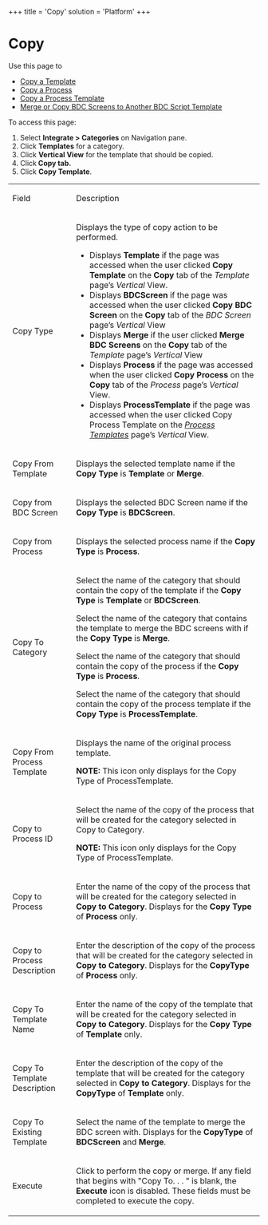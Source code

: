 +++
title = 'Copy'
solution = 'Platform'
+++

# Copy

<div class="use">

Use this page to

  - [Copy a Template](../Use_Cases/Copy_a_Template)
  - [Copy a Process](../Use_Cases/Copy_a_Process)
  - [Copy a Process Template](../Use_Cases/Copy_a_Process_Template)
  - [Merge or Copy BDC Screens to Another BDC Script
    Template](../Use_Cases/MergeCopyBDCScrnsAnotherBDCScript)

</div>

To access this page:

1.  Select <span style="font-weight: bold;">Integrate \>
    Categories</span> on Navigation pane.
2.  Click <span style="font-weight: bold;">Templates</span> for a
    category.
3.  Click <span style="font-weight: bold;">Vertical View</span> for the
    template that should be copied.
4.  Click<span style="font-weight: bold;"> Copy tab.</span>
5.  Click <span style="font-weight: bold;">Copy Template</span>.

<table>
<tbody>
<tr class="odd">
<td><p>Field</p></td>
<td><p>Description</p></td>
</tr>
<tr class="even">
<td><p>Copy Type</p></td>
<td><p>Displays the type of copy action to be performed.</p>
<ul>
<li>Displays <strong>Template</strong> if the page was accessed when the user clicked <strong>Copy Template</strong> on the <strong>Copy</strong> tab of the <em>Template</em> page’s <em>Vertical</em> View.</li>
<li>Displays <strong>BDCScreen</strong> if the page was accessed when the user clicked <strong>Copy BDC Screen</strong> on the <strong>Copy</strong> tab of the <em>BDC Screen</em> page’s <em>Vertical</em> View</li>
<li>Displays <strong>Merge</strong> if the user clicked <strong>Merge BDC Screens</strong> on the <strong>Copy</strong> tab of the <em>Template</em> page’s <em>Vertical</em> View</li>
<li>Displays <strong>Process</strong> if the page was accessed when the user clicked <strong>Copy Process</strong> on the <strong>Copy</strong> tab of the <em>Process</em> page’s <em>Vertical</em> View.</li>
<li>Displays <span style="font-weight: bold;">ProcessTemplate</span> if the page was accessed when the user clicked Copy Process Template on the <span style="font-style: italic;"><a href="Process_Templates_H">Process Templates</a></span> page’s <span style="font-style: italic;">Vertical</span> View.</li>
</ul></td>
</tr>
<tr class="odd">
<td><p>Copy From Template</p></td>
<td><p>Displays the selected template name if the <strong>Copy Type</strong> is <strong>Template</strong> or <strong>Merge</strong>.</p></td>
</tr>
<tr class="even">
<td><p>Copy from BDC Screen</p></td>
<td><p>Displays the selected BDC Screen name if the <strong>Copy Type</strong> is <strong>BDCScreen</strong>.</p></td>
</tr>
<tr class="odd">
<td><p>Copy from Process</p></td>
<td><p>Displays the selected process name if the <strong>Copy Type</strong> is <strong>Process</strong>.</p></td>
</tr>
<tr class="even">
<td><p>Copy To Category</p></td>
<td><p>Select the name of the category that should contain the copy of the template if the <strong>Copy Type</strong> is <strong>Template</strong> or <strong>BDCScreen</strong>.</p>
<p>Select the name of the category that contains the template to merge the BDC screens with if the <strong>Copy Type</strong> is <strong>Merge</strong>.</p>
<p>Select the name of the category that should contain the copy of the process if the <strong>Copy Type</strong> is <strong>Process</strong>.</p>
<p>Select the name of the category that should contain the copy of the process template if the <span style="font-weight: bold;">Copy Type</span> is <span style="font-weight: bold;">ProcessTemplate</span>.</p></td>
</tr>
<tr class="odd">
<td><p>Copy From Process Template</p></td>
<td><p>Displays the name of the original process template.</p>
<p><strong>NOTE:</strong> This icon only displays for the Copy Type of ProcessTemplate.</p></td>
</tr>
<tr class="even">
<td><p>Copy to Process ID</p></td>
<td><p>Select the name of the copy of the process that will be created for the category selected in Copy to Category.</p>
<p><strong>NOTE:</strong> This icon only displays for the Copy Type of ProcessTemplate.</p></td>
</tr>
<tr class="odd">
<td><p>Copy to Process</p></td>
<td><p>Enter the name of the copy of the process that will be created for the category selected in <strong>Copy to Category</strong>. Displays for the <strong>Copy Type</strong> of <strong>Process</strong> only.</p></td>
</tr>
<tr class="even">
<td><p>Copy to Process Description</p></td>
<td><p>Enter the description of the copy of the process that will be created for the category selected in <strong>Copy to Category</strong>. Displays for the <strong>CopyType</strong> of <strong>Process</strong> only.</p></td>
</tr>
<tr class="odd">
<td><p>Copy To Template Name</p></td>
<td><p>Enter the name of the copy of the template that will be created for the category selected in <strong>Copy to Category</strong>. Displays for the <strong>Copy Type</strong> of <strong>Template</strong> only.</p></td>
</tr>
<tr class="even">
<td><p>Copy To Template Description</p></td>
<td><p>Enter the description of the copy of the template that will be created for the category selected in <strong>Copy to Category</strong>. Displays for the <strong>CopyType</strong> of <strong>Template</strong> only.</p></td>
</tr>
<tr class="odd">
<td><p>Copy To Existing Template</p></td>
<td><p>Select the name of the template to merge the BDC screen with. Displays for the <strong>CopyType</strong> of <strong>BDCScreen</strong> and <strong>Merge</strong>.</p></td>
</tr>
<tr class="even">
<td><p>Execute</p></td>
<td><p>Click to perform the copy or merge. If any field that begins with &quot;Copy To. . . &quot; is blank, the <span style="font-weight: bold;">Execute</span> icon is disabled. These fields must be completed to execute the copy.</p></td>
</tr>
</tbody>
</table>
